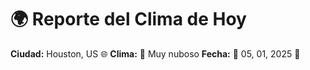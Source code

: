 # 🌍 Reporte del Clima de Hoy

**Ciudad:** Houston, US 🌐
**Clima:** 🌈 Muy nuboso
**Fecha:** 📅 05, 01, 2025 🚀
